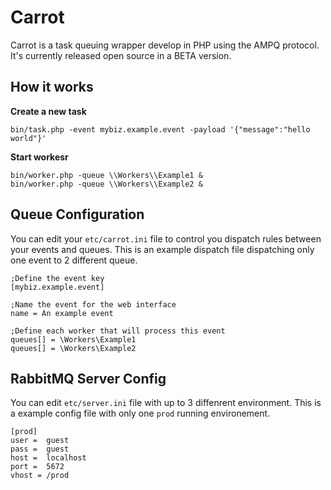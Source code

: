 # Carrot

Carrot is a task queuing wrapper develop in PHP using the AMPQ protocol. It's currently released open source in a  BETA version. 

## How it works

**Create a new task**

```
bin/task.php -event mybiz.example.event -payload '{"message":"hello world"}'
```




**Start workesr**

```
bin/worker.php -queue \\Workers\\Example1 &
bin/worker.php -queue \\Workers\\Example2 &
```


## Queue Configuration
You can edit your `etc/carrot.ini` file to control you dispatch rules between your events and queues. This is an example dispatch file dispatching only one event to 2 different queue.


```
;Define the event key
[mybiz.example.event]

;Name the event for the web interface
name = An example event

;Define each worker that will process this event
queues[] = \Workers\Example1
queues[] = \Workers\Example2
```


## RabbitMQ Server Config

You can edit `etc/server.ini` file with up to 3 diffenrent environment. This is a example config file with only one `prod` running environement.

```
[prod]
user = 	guest
pass = 	guest
host = 	localhost
port = 	5672
vhost = /prod
```